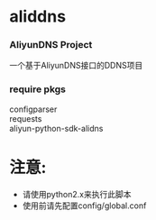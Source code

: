 # aliddns<br>
### AliyunDNS Project<br>
一个基于AliyunDNS接口的DDNS项目

### require pkgs<br>
configparser<br>
requests<br>
aliyun-python-sdk-alidns<br>

# 注意:
-   请使用python2.x来执行此脚本<br>
-   使用前请先配置config/global.conf
